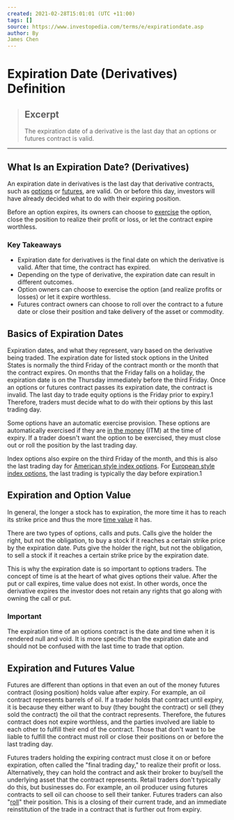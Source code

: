 ```yaml
---
created: 2021-02-28T15:01:01 (UTC +11:00)
tags: []
source: https://www.investopedia.com/terms/e/expirationdate.asp
author: By
James Chen
---
```


# Expiration Date (Derivatives) Definition

> ## Excerpt
> The expiration date of a derivative is the last day that an options or futures contract is valid.

---
## What Is an Expiration Date? (Derivatives)

An expiration date in derivatives is the last day that derivative contracts, such as [options](https://www.investopedia.com/terms/o/option.asp) or [futures](https://www.investopedia.com/terms/f/futures.asp), are valid. On or before this day, investors will have already decided what to do with their expiring position.

Before an option expires, its owners can choose to [exercise](https://www.investopedia.com/terms/e/exercise.asp) the option, close the position to realize their profit or loss, or let the contract expire worthless.

### Key Takeaways

-   Expiration date for derivatives is the final date on which the derivative is valid. After that time, the contract has expired.
-   Depending on the type of derivative, the expiration date can result in different outcomes.
-   Option owners can choose to exercise the option (and realize profits or losses) or let it expire worthless.
-   Futures contract owners can choose to roll over the contract to a future date or close their position and take delivery of the asset or commodity.

## Basics of Expiration Dates

Expiration dates, and what they represent, vary based on the derivative being traded. The expiration date for listed stock options in the United States is normally the third Friday of the contract month or the month that the contract expires. On months that the Friday falls on a holiday, the expiration date is on the Thursday immediately before the third Friday. Once an options or futures contract passes its expiration date, the contract is invalid. The last day to trade equity options is the Friday prior to expiry.1 Therefore, traders must decide what to do with their options by this last trading day.

Some options have an automatic exercise provision. These options are automatically exercised if they are [in the money](https://www.investopedia.com/terms/i/inthemoney.asp) (ITM) at the time of expiry. If a trader doesn't want the option to be exercised, they must close out or roll the position by the last trading day.

Index options also expire on the third Friday of the month, and this is also the last trading day for [American style index options](https://www.investopedia.com/terms/a/americanoption.asp). For [European style index options](https://www.investopedia.com/terms/e/europeanoption.asp), the last trading is typically the day before expiration.1

## Expiration and Option Value

In general, the longer a stock has to expiration, the more time it has to reach its strike price and thus the more [time value](https://www.investopedia.com/terms/t/timevalue.asp) it has.

There are two types of options, calls and puts. Calls give the holder the right, but not the obligation, to buy a stock if it reaches a certain strike price by the expiration date. Puts give the holder the right, but not the obligation, to sell a stock if it reaches a certain strike price by the expiration date.

This is why the expiration date is so important to options traders. The concept of time is at the heart of what gives options their value. After the put or call expires, time value does not exist. In other words, once the derivative expires the investor does not retain any rights that go along with owning the call or put.

### Important

The expiration time of an options contract is the date and time when it is rendered null and void. It is more specific than the expiration date and should not be confused with the last time to trade that option.

## Expiration and Futures Value

Futures are different than options in that even an out of the money futures contract (losing position) holds value after expiry. For example, an oil contract represents barrels of oil. If a trader holds that contract until expiry, it is because they either want to buy (they bought the contract) or sell (they sold the contract) the oil that the contract represents. Therefore, the futures contract does not expire worthless, and the parties involved are liable to each other to fulfill their end of the contract. Those that don't want to be liable to fulfill the contract must roll or close their positions on or before the last trading day.

Futures traders holding the expiring contract must close it on or before expiration, often called the "final trading day," to realize their profit or loss. Alternatively, they can hold the contract and ask their broker to buy/sell the underlying asset that the contract represents. Retail traders don't typically do this, but businesses do. For example, an oil producer using futures contracts to sell oil can choose to sell their tanker. Futures traders can also "[roll](https://www.investopedia.com/terms/r/roll_in.asp)" their position. This is a closing of their current trade, and an immediate reinstitution of the trade in a contract that is further out from expiry.
